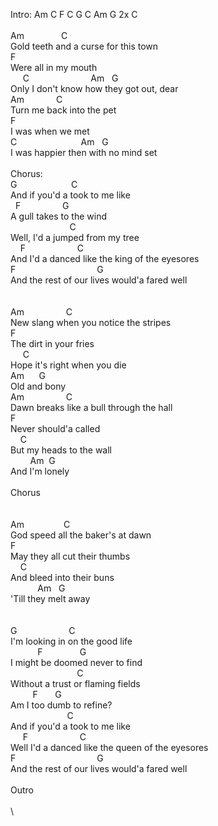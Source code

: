 Intro:&nbsp;Am&nbsp;C&nbsp;F&nbsp;C&nbsp;G&nbsp;C&nbsp;Am&nbsp;G&nbsp;2x&nbsp;C\
\
Am&nbsp;&nbsp;&nbsp;&nbsp;&nbsp;&nbsp;&nbsp;&nbsp;&nbsp;&nbsp;&nbsp;&nbsp;&nbsp;&nbsp;&nbsp;C\
Gold&nbsp;teeth&nbsp;and&nbsp;a&nbsp;curse&nbsp;for&nbsp;this&nbsp;town&nbsp;\
F&nbsp;&nbsp;&nbsp;&nbsp;&nbsp;&nbsp;&nbsp;&nbsp;&nbsp;&nbsp;&nbsp;&nbsp;&nbsp;&nbsp;\
Were&nbsp;all&nbsp;in&nbsp;my&nbsp;mouth\
&nbsp;&nbsp;&nbsp;&nbsp;&nbsp;C&nbsp;&nbsp;&nbsp;&nbsp;&nbsp;&nbsp;&nbsp;&nbsp;&nbsp;&nbsp;&nbsp;&nbsp;&nbsp;&nbsp;&nbsp;&nbsp;&nbsp;&nbsp;&nbsp;&nbsp;&nbsp;&nbsp;&nbsp;&nbsp;&nbsp;Am&nbsp;&nbsp;&nbsp;G\
Only&nbsp;I&nbsp;don't&nbsp;know&nbsp;how&nbsp;they&nbsp;got&nbsp;out,&nbsp;dear\
Am&nbsp;&nbsp;&nbsp;&nbsp;&nbsp;&nbsp;&nbsp;&nbsp;&nbsp;&nbsp;&nbsp;&nbsp;&nbsp;C\
Turn&nbsp;me&nbsp;back&nbsp;into&nbsp;the&nbsp;pet&nbsp;\
F\
I&nbsp;was&nbsp;when&nbsp;we&nbsp;met\
C&nbsp;&nbsp;&nbsp;&nbsp;&nbsp;&nbsp;&nbsp;&nbsp;&nbsp;&nbsp;&nbsp;&nbsp;&nbsp;&nbsp;&nbsp;&nbsp;&nbsp;&nbsp;&nbsp;&nbsp;&nbsp;&nbsp;&nbsp;&nbsp;&nbsp;&nbsp;Am&nbsp;&nbsp;&nbsp;G\
I&nbsp;was&nbsp;happier&nbsp;then&nbsp;with&nbsp;no&nbsp;mind&nbsp;set\
\
Chorus:\
G&nbsp;&nbsp;&nbsp;&nbsp;&nbsp;&nbsp;&nbsp;&nbsp;&nbsp;&nbsp;&nbsp;&nbsp;&nbsp;&nbsp;&nbsp;&nbsp;&nbsp;&nbsp;&nbsp;&nbsp;&nbsp;&nbsp;C\
And&nbsp;if&nbsp;you'd&nbsp;a&nbsp;took&nbsp;to&nbsp;me&nbsp;like\
&nbsp;&nbsp;F&nbsp;&nbsp;&nbsp;&nbsp;&nbsp;&nbsp;&nbsp;&nbsp;&nbsp;&nbsp;&nbsp;&nbsp;&nbsp;&nbsp;&nbsp;&nbsp;&nbsp;G\
A&nbsp;gull&nbsp;takes&nbsp;to&nbsp;the&nbsp;wind\
&nbsp;&nbsp;&nbsp;&nbsp;&nbsp;&nbsp;&nbsp;&nbsp;&nbsp;&nbsp;&nbsp;&nbsp;&nbsp;&nbsp;&nbsp;&nbsp;&nbsp;&nbsp;&nbsp;&nbsp;&nbsp;&nbsp;&nbsp;&nbsp;C\
Well,&nbsp;I'd&nbsp;a&nbsp;jumped&nbsp;from&nbsp;my&nbsp;tree\
&nbsp;&nbsp;&nbsp;&nbsp;F&nbsp;&nbsp;&nbsp;&nbsp;&nbsp;&nbsp;&nbsp;&nbsp;&nbsp;&nbsp;&nbsp;&nbsp;&nbsp;&nbsp;&nbsp;&nbsp;&nbsp;&nbsp;&nbsp;&nbsp;&nbsp;C\
And&nbsp;I'd&nbsp;a&nbsp;danced&nbsp;like&nbsp;the&nbsp;king&nbsp;of&nbsp;the&nbsp;eyesores\
F&nbsp;&nbsp;&nbsp;&nbsp;&nbsp;&nbsp;&nbsp;&nbsp;&nbsp;&nbsp;&nbsp;&nbsp;&nbsp;&nbsp;&nbsp;&nbsp;&nbsp;&nbsp;&nbsp;&nbsp;&nbsp;&nbsp;&nbsp;&nbsp;&nbsp;&nbsp;&nbsp;&nbsp;&nbsp;&nbsp;&nbsp;&nbsp;&nbsp;G\
And&nbsp;the&nbsp;rest&nbsp;of&nbsp;our&nbsp;lives&nbsp;would'a&nbsp;fared&nbsp;well\
\
\
Am&nbsp;&nbsp;&nbsp;&nbsp;&nbsp;&nbsp;&nbsp;&nbsp;&nbsp;&nbsp;&nbsp;&nbsp;&nbsp;&nbsp;&nbsp;&nbsp;&nbsp;C\
New&nbsp;slang&nbsp;when&nbsp;you&nbsp;notice&nbsp;the&nbsp;stripes\
F\
The&nbsp;dirt&nbsp;in&nbsp;your&nbsp;fries\
&nbsp;&nbsp;&nbsp;&nbsp;&nbsp;C\
Hope&nbsp;it's&nbsp;right&nbsp;when&nbsp;you&nbsp;die\
Am&nbsp;&nbsp;&nbsp;&nbsp;&nbsp;&nbsp;G\
Old&nbsp;and&nbsp;bony\
Am&nbsp;&nbsp;&nbsp;&nbsp;&nbsp;&nbsp;&nbsp;&nbsp;&nbsp;&nbsp;&nbsp;&nbsp;&nbsp;&nbsp;&nbsp;&nbsp;&nbsp;C\
Dawn&nbsp;breaks&nbsp;like&nbsp;a&nbsp;bull&nbsp;through&nbsp;the&nbsp;hall\
F\
Never&nbsp;should'a&nbsp;called\
&nbsp;&nbsp;&nbsp;&nbsp;C\
But&nbsp;my&nbsp;heads&nbsp;to&nbsp;the&nbsp;wall\
&nbsp;&nbsp;&nbsp;&nbsp;&nbsp;&nbsp;&nbsp;&nbsp;Am&nbsp;&nbsp;G\
And&nbsp;I'm&nbsp;lonely\
\
Chorus\
\
\
Am&nbsp;&nbsp;&nbsp;&nbsp;&nbsp;&nbsp;&nbsp;&nbsp;&nbsp;&nbsp;&nbsp;&nbsp;&nbsp;&nbsp;&nbsp;&nbsp;C\
God&nbsp;speed&nbsp;all&nbsp;the&nbsp;baker's&nbsp;at&nbsp;dawn\
F\
May&nbsp;they&nbsp;all&nbsp;cut&nbsp;their&nbsp;thumbs\
&nbsp;&nbsp;&nbsp;&nbsp;C\
And&nbsp;bleed&nbsp;into&nbsp;their&nbsp;buns&nbsp;\
&nbsp;&nbsp;&nbsp;&nbsp;&nbsp;&nbsp;&nbsp;&nbsp;&nbsp;&nbsp;&nbsp;Am&nbsp;&nbsp;&nbsp;G\
'Till&nbsp;they&nbsp;melt&nbsp;away\
\
\
G&nbsp;&nbsp;&nbsp;&nbsp;&nbsp;&nbsp;&nbsp;&nbsp;&nbsp;&nbsp;&nbsp;&nbsp;&nbsp;&nbsp;&nbsp;&nbsp;&nbsp;&nbsp;&nbsp;&nbsp;&nbsp;C&nbsp;&nbsp;&nbsp;&nbsp;\
I'm&nbsp;looking&nbsp;in&nbsp;on&nbsp;the&nbsp;good&nbsp;life\
&nbsp;&nbsp;&nbsp;&nbsp;&nbsp;&nbsp;&nbsp;&nbsp;&nbsp;&nbsp;&nbsp;F&nbsp;&nbsp;&nbsp;&nbsp;&nbsp;&nbsp;&nbsp;&nbsp;&nbsp;&nbsp;&nbsp;&nbsp;&nbsp;&nbsp;&nbsp;G\
I&nbsp;might&nbsp;be&nbsp;doomed&nbsp;never&nbsp;to&nbsp;find\
&nbsp;&nbsp;&nbsp;&nbsp;&nbsp;&nbsp;&nbsp;&nbsp;&nbsp;&nbsp;&nbsp;&nbsp;&nbsp;&nbsp;&nbsp;&nbsp;&nbsp;&nbsp;&nbsp;&nbsp;&nbsp;&nbsp;&nbsp;&nbsp;&nbsp;&nbsp;&nbsp;C\
Without&nbsp;a&nbsp;trust&nbsp;or&nbsp;flaming&nbsp;fields&nbsp;\
&nbsp;&nbsp;&nbsp;&nbsp;&nbsp;&nbsp;&nbsp;&nbsp;&nbsp;F&nbsp;&nbsp;&nbsp;&nbsp;&nbsp;&nbsp;&nbsp;G\
Am&nbsp;I&nbsp;too&nbsp;dumb&nbsp;to&nbsp;refine?\
&nbsp;&nbsp;&nbsp;&nbsp;&nbsp;&nbsp;&nbsp;&nbsp;&nbsp;&nbsp;&nbsp;&nbsp;&nbsp;&nbsp;&nbsp;&nbsp;&nbsp;&nbsp;&nbsp;&nbsp;&nbsp;&nbsp;&nbsp;C\
And&nbsp;if&nbsp;you'd&nbsp;a&nbsp;took&nbsp;to&nbsp;me&nbsp;like&nbsp;\
&nbsp;&nbsp;&nbsp;&nbsp;&nbsp;F&nbsp;&nbsp;&nbsp;&nbsp;&nbsp;&nbsp;&nbsp;&nbsp;&nbsp;&nbsp;&nbsp;&nbsp;&nbsp;&nbsp;&nbsp;&nbsp;&nbsp;&nbsp;&nbsp;&nbsp;&nbsp;C\
Well&nbsp;I'd&nbsp;a&nbsp;danced&nbsp;like&nbsp;the&nbsp;queen&nbsp;of&nbsp;the&nbsp;eyesores&nbsp;\
F&nbsp;&nbsp;&nbsp;&nbsp;&nbsp;&nbsp;&nbsp;&nbsp;&nbsp;&nbsp;&nbsp;&nbsp;&nbsp;&nbsp;&nbsp;&nbsp;&nbsp;&nbsp;&nbsp;&nbsp;&nbsp;&nbsp;&nbsp;&nbsp;&nbsp;&nbsp;&nbsp;&nbsp;&nbsp;&nbsp;&nbsp;&nbsp;&nbsp;G\
And&nbsp;the&nbsp;rest&nbsp;of&nbsp;our&nbsp;lives&nbsp;would'a&nbsp;fared&nbsp;well\
\
Outro\
\
\
